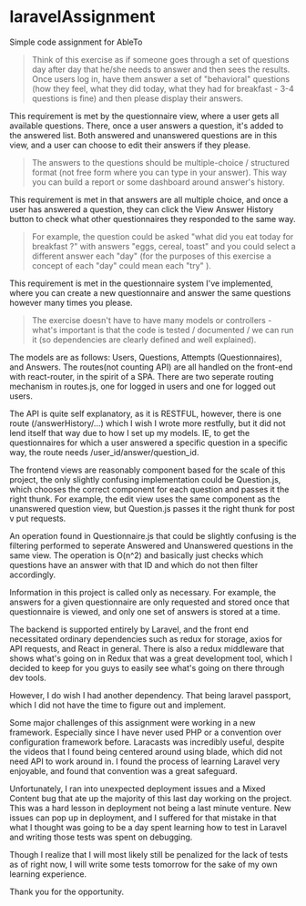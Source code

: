 # laravelAssignment
Simple code assignment for AbleTo

>Think of this exercise as if someone goes through a set of questions day after day that he/she needs to answer and then sees the results. Once users log in, have them answer a set of "behavioral" questions (how they feel, what they did today, what they had for breakfast - 3-4 questions is fine) and then please display their answers.

This requirement is met by the questionnaire view, where a user gets all available questions. There, once a user answers a question, it's added to the answered list.
Both answered and unanswered questions are in this view, and a user can choose to edit their answers if they please.

>The answers to the questions should be multiple-choice / structured format (not free form where you can type in your answer). This way you can build a report or some dashboard around answer's history.

This requirement is met in that answers are all multiple choice, and once a user has answered a question, they can click the View Answer History button to check what other questionnaires they responded to the same way.

>For example, the question could be asked "what did you eat today for breakfast ?" with answers "eggs, cereal, toast" and you could select a different answer each "day" (for the purposes of this exercise a concept of each "day" could mean each "try" ). 

This requirement is met in the questionnaire system I've implemented, where you can create a new questionnaire and answer the same questions however many times you please.

>The exercise doesn't have to have many models or controllers -  what's important is that the code is tested / documented / we can run it (so dependencies are clearly defined and well explained). 

The models are as follows: Users, Questions, Attempts (Questionnaires), and Answers.
The routes(not counting API) are all handled on the front-end with react-router, in the spirit of a SPA.
There are two seperate routing mechanism in routes.js, one for logged in users and one for logged out users.

The API is quite self explanatory, as it is RESTFUL, however, there is one route (/answerHistory/...) which I wish I wrote more restfully, but it did not lend itself that way due to how I set up my models. IE, to get the questionnaires for which a user answered a specific question in a specific way, the route needs /user_id/answer/question_id.

The frontend views are reasonably component based for the scale of this project, the only slightly confusing implementation could be Question.js, which chooses the correct component for each question and passes it the right thunk. For example, the edit view uses the same component as the unanswered question view, but Question.js passes it the right thunk for post v put requests. 

An operation found in Questionnaire.js that could be slightly confusing is the filtering performed to seperate Answered and Unanswered questions in the same view. The operation is O(n^2) and basically just checks which questions have an answer with that ID and which do not then filter accordingly.

Information in this project is called only as necessary. For example, the answers for a given questionnaire are only requested and stored once that questionnaire is viewed, and only one set of answers is stored at a time. 

The backend is supported entirely by Laravel, and the front end necessitated ordinary dependencies such as redux for storage, axios for API requests, and React in general. There is also a redux middleware that shows what's going on in Redux that was a great development tool, which I decided to keep for you guys to easily see what's going on there through dev tools.

However, I do wish I had another dependency. That being laravel passport, which I did not have the time to figure out and implement.

Some major challenges of this assignment were working in a new framework. Especially since I have never used PHP or a convention over configuration framework before. Laracasts was incredibly useful, despite the videos that I found being centered around using blade, which did not need API to work around in. I found the process of learning Laravel very enjoyable,
and found that convention was a great safeguard. 

Unfortunately, I ran into unexpected deployment issues and a Mixed Content bug that ate up the majority of this last day working on the project. This was a hard lesson in deployment not being a last minute venture. New issues can pop up in deployment, and I suffered for that mistake in that what I thought was going to be a day spent learning how to test in Laravel and writing those tests was spent on debugging.

Though I realize that I will most likely still be penalized for the lack of tests as of right now, I will write some tests tomorrow for the sake of my own learning experience.

Thank you for the opportunity.


